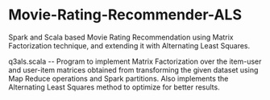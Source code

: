# Movie-Rating-Recommender-ALS
Spark and Scala based Movie Rating Recommendation using Matrix Factorization technique, and extending it with Alternating Least Squares.


q3als.scala -- Program to implement Matrix Factorization over the item-user and user-item matrices obtained from transforming the given dataset
                using Map Reduce operations and Spark partitions. 
                Also implements the Alternating Least Squares method to optimize for better results.
